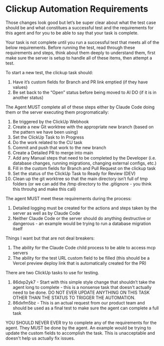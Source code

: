 # Clickup Automation Requirements

Those changes look good but let’s be super clear about what the test case should be and what constitues a successful test and the requirements for this agent and for you to be able to say that your task is complete.

Your task is not complete until you run a successful test that meets all of the below requirements. Before running the test, read through these requirements and steps, think about them deeply to understand them, first make sure the server is setup to handle all of these items, then attempt a test.

To start a new test, the clickup task should:

1. Have it’s custom fields for Branch and PR link emptied (if they have values)
2. Be set back to the “Open” status before being moved to AI DO (if it is in another status)

The Agent MUST complete all of these steps either by Claude Code doing them or the server executing them progromatically:

1. Be triggered by the ClickUp Webhook
2. Create a new Git worktree with the appropriate new branch (based on the pattern we have been using)
3. Set the ClickUp Task to In Progress
4. Do the work related to the CU task
5. Commit and push that work to the new branch
6. Create a Detailed PR to merge into main
7. Add any Manual steps that need to be completed by the Developer (i.e. database changes, running migrations, changing external configs, etc.)
8. Fill in the custom fields for Branch and Pull Request on the clickup task
9. Set the status of the ClickUp Task to Ready for Review (DEV)
10. Clean up the git worktree so that the main directory isn’t full of tmp folders (or we can add the /tmp directory to the .gitignore - you think this throuhg and make this call)

The agent MUST meet these requirements during the process:

1. Detailed logging must be created for the actions and steps taken by the server as well as by Claude Code
2. Neither Claude Code or the server should do anything destructive or dangerous - an example would be trying to run a database migration itself

Things I want but that are not deal breakers:

1. The ability for the Claude Code child process to be able to access mcp servers
2. The ability for the test URL custom field to be filled (this should be a Vercel preview deploy link that is automatically created for the PR)

There are two ClickUp tasks to use for testing.

1. 86dxp2yk7 - Start with this simple style change that shouldn’t take the agent long to complete - this is a nonsense task that doesn't actually need to be done. DO NOT EVER UPDATE ANYTHING ON THIS TASK OTHER THAN THE STATUS TO TRIGGER THE AUTOMATION.
2. 86dxfm5bz - This is an actual request from our product team and should be used as a final test to make sure the agent can complete a full task

YOU SHOULD NEVER EVER try to complete any of the requirements for the agent. They MUST be done by the agent. An example would be trying to update the custom fields to accomplish the task. This is unacceptable and doesn't help us actually fix issues.

